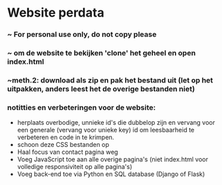 # Website perdata

### ~ For personal use only, do not copy please

### ~ om de website te bekijken 'clone' het geheel en open index.html 

### ~meth.2: download als zip en pak het bestand uit (let op het uitpakken, anders leest het de overige bestanden niet)

### notitties en verbeteringen voor de website:
* herplaats overbodige, unnieke id's die dubbelop zijn en vervang voor een generale (vervang voor unieke key) id om leesbaarheid te verbeteren en code in te krimpen. 
* schoon deze CSS bestanden op
* Haal focus van contact pagina weg
* Voeg JavaScript toe aan alle overige pagina's (niet index.html voor volledige responsiviteit op alle pagina's)
* Voeg back-end toe via Python en SQL database (Django of Flask)
